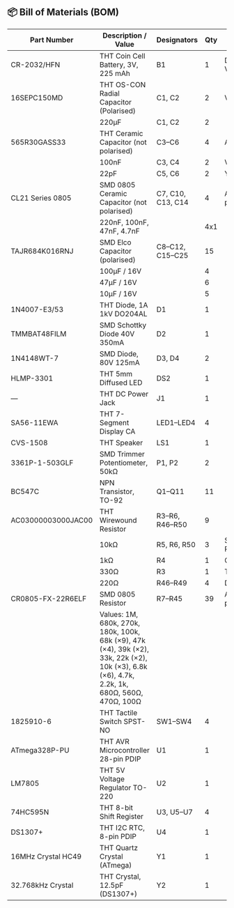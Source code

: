 
## 📦 Bill of Materials (BOM)

| **Part Number**         | **Description / Value**                         | **Designators**            | **Qty** | **Supports**                  |
|-------------------------|-------------------------------------------------|----------------------------|---------|-------------------------------|
| CR-2032/HFN             | THT Coin Cell Battery, 3V, 225 mAh              | B1                         | 1       | DS1307+ VBAT                  |
| 16SEPC150MD             | THT OS-CON Radial Capacitor (Polarised)         | C1, C2                     | 2       | VCC                           |
|                         | 220µF                                           | C1, C2                     | 2       |                               |
| 565R30GASS33            | THT Ceramic Capacitor (not polarised)           | C3–C6                      | 4       | ATMEGA                        |
|                         | 100nF                                           | C3, C4                     | 2       | VCC                           |
|                         | 22pF                                            | C5, C6                     | 2       | Y1 Crystal                    |
| CL21 Series 0805        | SMD 0805 Ceramic Capacitor (not polarised)      | C7, C10, C13, C14          | 4       | ALARM (see pdf)               |
|                         | 220nF, 100nF, 47nF, 4.7nF                       |                            | 4x1     |                               |
| TAJR684K016RNJ          | SMD Elco Capacitor (polarised)                  | C8–C12, C15–C25            | 15      |                               |
|                         | 100µF / 16V                                     |                            | 4       |                               |
|                         | 47µF / 16V                                      |                            | 6       |                               |
|                         | 10µF / 16V                                      |                            | 5       |                               |
| 1N4007-E3/53            | THT Diode, 1A 1kV DO204AL                       | D1                         | 1       |                               |
| TMMBAT48FILM            | SMD Schottky Diode 40V 350mA                    | D2                         | 1       |                               |
| 1N4148WT-7              | SMD Diode, 80V 125mA                            | D3, D4                     | 2       |                               |
| HLMP-3301               | THT 5mm Diffused LED                            | DS2                        | 1       |                               |
| —                       | THT DC Power Jack                               | J1                         | 1       |                               |
| SA56-11EWA              | THT 7-Segment Display CA                        | LED1–LED4                  | 4       |                               |
| CVS-1508                | THT Speaker                                     | LS1                        | 1       |                               |
| 3361P-1-503GLF          | SMD Trimmer Potentiometer, 50kΩ                 | P1, P2                     | 2       |                               |
| BC547C                  | NPN Transistor, TO-92                           | Q1–Q11                     | 11      |                               |
| AC03000003000JAC00      | THT Wirewound Resistor                          | R3–R6, R46–R50             | 9       |                               |
|                         | 10kΩ                                             | R5, R6, R50               | 3       | SDA, SCL, RESET               |
|                         | 1kΩ                                              | R4                        | 1       | CTRL_ALARM                    |
|                         | 330Ω                                             | R3                        | 1       | TEST_LED                      |
|                         | 220Ω                                             | R46–R49                   | 4       | DISPLAY                       |
| CR0805-FX-22R6ELF       | SMD 0805 Resistor                               | R7–R45                     | 39      | ALARM (see pdf)               |
|                         | Values: 1M, 680k, 270k, 180k, 100k, 68k (×9), 47k (×4), 39k (×2), 33k, 22k (×2), 10k (×3), 6.8k (×6), 4.7k, 2.2k, 1k, 680Ω, 560Ω, 470Ω, 100Ω | 
| 1825910-6               | THT Tactile Switch SPST-NO                     | SW1–SW4                    | 4        |                               |
| ATmega328P-PU           | THT AVR Microcontroller 28-pin PDIP            | U1                         | 1        |                               |
| LM7805                  | THT 5V Voltage Regulator TO-220                | U2                         | 1        |                               |
| 74HC595N                | THT 8-bit Shift Register                       | U3, U5–U7                  | 4        |                               |
| DS1307+                 | THT I2C RTC, 8-pin PDIP                         | U4                        | 1        |                               |
| 16MHz Crystal HC49      | THT Quartz Crystal (ATmega)                    | Y1                         | 1        |                               |
| 32.768kHz Crystal       | THT Crystal, 12.5pF (DS1307+)                   | Y2                        | 1        |                               |
